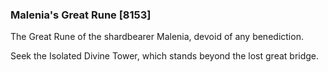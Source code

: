 ### Malenia's Great Rune [8153]

The Great Rune of the shardbearer Malenia, devoid of any benediction.

Seek the Isolated Divine Tower, which stands beyond the lost great bridge.